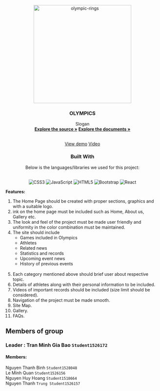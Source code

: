<div  align="center">
<img width="320" height="320" src="https://img.icons8.com/officel/480/olympic-rings.png" alt="olympic-rings"/>

<h3> OLYMPICS </h3>

 Slogan
  <br  />
  <a  href="#"><strong>Explore the source »</strong></a>
  <a  href="#" target="_blank"><strong>Explore the documents »</strong></a>

  <br  /><a  href="#" target="_blank">View demo</a>
  <a  href="https://drive.google.com/file/d/1-GTzIq7edFxsbJv4sNDzFaFedH3XToa-/preview" width="640" height="480" allow="autoplay" target="_blank">Video</a>


<h3>Built With</h3>
Below is the languages/libraries we used for this project: <br/><br/>

![CSS3](https://img.shields.io/badge/css3-%231572B6.svg?style=for-the-badge&logo=css3&logoColor=white) ![JavaScript](https://img.shields.io/badge/javascript-%23323330.svg?style=for-the-badge&logo=javascript&logoColor=%23F7DF1E) ![HTML5](https://img.shields.io/badge/html5-%23E34F26.svg?style=for-the-badge&logo=html5&logoColor=white) ![Bootstrap](https://img.shields.io/badge/bootstrap-%23563D7C.svg?style=for-the-badge&logo=bootstrap&logoColor=white) ![React](https://img.shields.io/badge/react-%2320232a.svg?style=for-the-badge&logo=react&logoColor=%2361DAFB)

</div>

**Features:**
<ol>
<li>
The Home Page should be created with proper sections, graphics and with a suitable logo.</br>
</li>
<li>
ink on the home page must be included such as Home, About us, Gallery etc.</br>
</li>
<li>
The look and feel of the project must be made user friendly and uniformity in the color combination must be maintained.</br>
</li>
<li>
The site should include
  <ul>
    <li>Games included in Olympics</li>
    <li>Athletes</li>
    <li>Related news</li>
    <li>Statistics and records</li>
    <li>Upcoming event news</li>
    <li>History of previous events</li>
  </ul></br>
</li>
<li>
Each category mentioned above should brief user about respective topic.</br>
</li>
<li>
Details of athletes along with their personal information to be included.</br>
</li>
<li>
Videos of important records should be included (size limit should be considered).</br>
</li>
<li>
Navigation of the project must be made smooth.</br>
</li>
<li>
Site Map.
</li>
  <li>
Gallery.
</li>
  <li>
FAQs.
</li>
</ol>

 ## Members of group
 ### Leader : Tran Minh Gia Bao `Student1526172`
#### Members:
Nguyen Thanh Binh `Student1528048` <br/>
Le Minh Quan `Student1526156` <br/>
Nguyen Huy Hoang `Student1518664` <br/>
Nguyen Thanh `Trung Student1526157`
